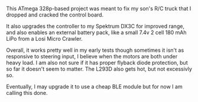 This ATmega 328p-based project was meant to fix my son's R/C truck that I dropped and cracked the control board.

It also upgrades the controller to my Spektrum DX3C for improved range, and also enables an external battery pack, like a small 7.4v 2 cell 180 mAh LiPo from a Losi Micro Crawler.

Overall, it works pretty well in my early tests though sometimes it isn't as responsive to steering input, I believe when the motors are both under heavy load. I am also not sure if it has proper flyback diode protection, but so far it doesn't seem to matter. The L293D also gets hot, but not excessivly so.

Eventually, I may upgrade it to use a cheap BLE module but for now I am calling this done.



